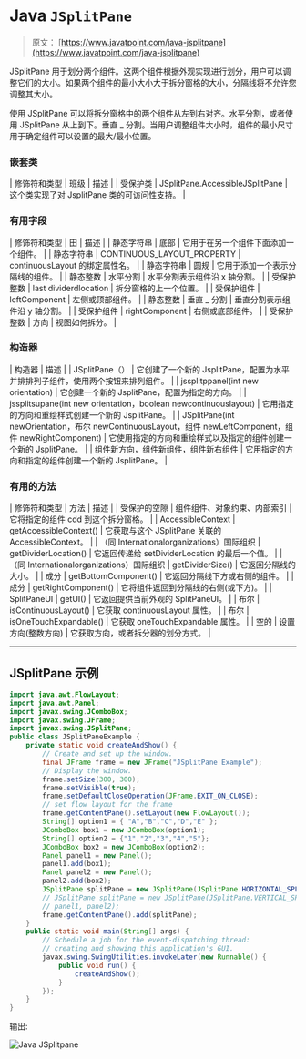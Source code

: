 # Java `JSplitPane`

> 原文： [https://www.javatpoint.com/java-jsplitpane](https://www.javatpoint.com/java-jsplitpane)

JSplitPane 用于划分两个组件。这两个组件根据外观实现进行划分，用户可以调整它们的大小。如果两个组件的最小大小大于拆分窗格的大小，分隔线将不允许您调整其大小。

使用 JSplitPane 可以将拆分窗格中的两个组件从左到右对齐。水平分割，或者使用 JSplitPane 从上到下。垂直 _ 分割。当用户调整组件大小时，组件的最小尺寸用于确定组件可以设置的最大/最小位置。

### 嵌套类

| 修饰符和类型 | 班级 | 描述 |
| 受保护类 | JSplitPane.AccessibleJSplitPane | 这个类实现了对 JsplitPane 类的可访问性支持。 |

### 有用字段

| 修饰符和类型 | 田 | 描述 |
| 静态字符串 | 底部 | 它用于在另一个组件下面添加一个组件。 |
| 静态字符串 | CONTINUOUS_LAYOUT_PROPERTY | continuousLayout 的绑定属性名。 |
| 静态字符串 | 圆规 | 它用于添加一个表示分隔线的组件。 |
| 静态整数 | 水平分割 | 水平分割表示组件沿 x 轴分割。 |
| 受保护整数 | last dividerdlocation | 拆分窗格的上一个位置。 |
| 受保护组件 | leftComponent | 左侧或顶部组件。 |
| 静态整数 | 垂直 _ 分割 | 垂直分割表示组件沿 y 轴分割。 |
| 受保护组件 | rightComponent | 右侧或底部组件。 |
| 受保护整数 | 方向 | 视图如何拆分。 |

### 构造器

| 构造器 | 描述 |
| JSplitPane（） | 它创建了一个新的 JsplitPane，配置为水平并排排列子组件，使用两个按钮来排列组件。 |
| jssplitppanel(int new orientation) | 它创建一个新的 JsplitPane，配置为指定的方向。 |
| jssplitsupane(int new orientation，boolean newcontinuouslayout) | 它用指定的方向和重绘样式创建一个新的 JsplitPane。 |
| JSplitPane(int newOrientation，布尔 newContinuousLayout，组件 newLeftComponent，组件 newRightComponent) | 它使用指定的方向和重绘样式以及指定的组件创建一个新的 JsplitPane。 |
| 组件新方向，组件新组件，组件新右组件 | 它用指定的方向和指定的组件创建一个新的 JsplitPane。 |

### 有用的方法

| 修饰符和类型 | 方法 | 描述 |
| 受保护的空隙 | 组件组件、对象约束、内部索引 | 它将指定的组件 cdd 到这个拆分窗格。 |
| AccessibleContext | getAccessibleContext() | 它获取与这个 JSplitPane 关联的 AccessibleContext。 |
| （同 Internationalorganizations）国际组织 | getDividerLocation() | 它返回传递给 setDividerLocation 的最后一个值。 |
| （同 Internationalorganizations）国际组织 | getDividerSize() | 它返回分隔线的大小。 |
| 成分 | getBottomComponent() | 它返回分隔线下方或右侧的组件。 |
| 成分 | getRightComponent() | 它将组件返回到分隔线的右侧(或下方)。 |
| SplitPaneUI | getUI() | 它返回提供当前外观的 SplitPaneUI。 |
| 布尔 | isContinuousLayout() | 它获取 continuousLayout 属性。 |
| 布尔 | isOneTouchExpandable() | 它获取 oneTouchExpandable 属性。 |
| 空的 | 设置方向(整数方向) | 它获取方向，或者拆分器的划分方式。 |

* * *

## JSplitPane 示例

```java
import java.awt.FlowLayout;
import java.awt.Panel;
import javax.swing.JComboBox;
import javax.swing.JFrame;
import javax.swing.JSplitPane;
public class JSplitPaneExample {
	private static void createAndShow() {
		// Create and set up the window.
		final JFrame frame = new JFrame("JSplitPane Example");
		// Display the window.
		frame.setSize(300, 300);
		frame.setVisible(true);
		frame.setDefaultCloseOperation(JFrame.EXIT_ON_CLOSE);
		// set flow layout for the frame
		frame.getContentPane().setLayout(new FlowLayout());
		String[] option1 = { "A","B","C","D","E" };
		JComboBox box1 = new JComboBox(option1);
		String[] option2 = {"1","2","3","4","5"};
		JComboBox box2 = new JComboBox(option2);
		Panel panel1 = new Panel();
		panel1.add(box1);
		Panel panel2 = new Panel();
		panel2.add(box2);
		JSplitPane splitPane = new JSplitPane(JSplitPane.HORIZONTAL_SPLIT, panel1, panel2);
		// JSplitPane splitPane = new JSplitPane(JSplitPane.VERTICAL_SPLIT,
		// panel1, panel2);
		frame.getContentPane().add(splitPane);
	}
	public static void main(String[] args) {
		// Schedule a job for the event-dispatching thread:
		// creating and showing this application's GUI.
		javax.swing.SwingUtilities.invokeLater(new Runnable() {
			public void run() {
				createAndShow();
			}
		});
	}
}

```

输出:

![Java JSplitpane ](../img/589016131e08fb5d71f699fa8f6ec2b0.png)